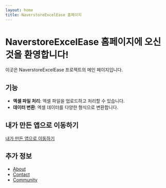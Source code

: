 ```yaml
---
layout: home
title: NaverstoreExcelEase 홈페이지
---
```


# NaverstoreExcelEase 홈페이지에 오신 것을 환영합니다!

이곳은 NaverstoreExcelEase 프로젝트의 메인 페이지입니다.

## 기능

- **엑셀 파일 처리**: 엑셀 파일을 업로드하고 처리할 수 있습니다.
- **데이터 변환**: 엑셀 데이터를 다양한 형식으로 변환합니다.

## 내가 만든 앱으로 이동하기

[내가 만든 앱으로 이동하기](/NaverstoreExcelEase/app/)

## 추가 정보

- [About](/NaverstoreExcelEase/about/)
- [Contact](/NaverstoreExcelEase/contact/)
- [Community](/NaverstoreExcelEase/community/)

